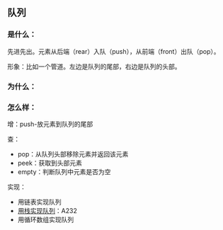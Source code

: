 ## 队列

### 是什么：

先进先出。元素从后端（rear）入队（push），从前端（front）出队（pop）。

形象：比如一个管道。左边是队列的尾部，右边是队列的头部。

### 为什么：

### 怎么样：

增：push-放元素到队列的尾部

查：

- pop：从队列头部移除元素并返回该元素
- peek：获取到头部元素
- empty：判断队列中元素是否为空

实现：

- 用链表实现队列
- [用栈实现队列](https://leetcode-cn.com/problems/implement-queue-using-stacks/)：A232
- 用循环数组实现队列